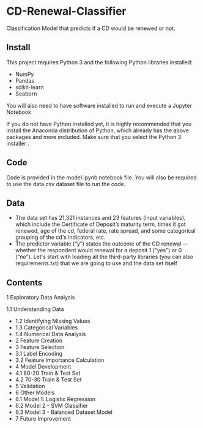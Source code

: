 # CD-Renewal-Classifier
Classification Model that predicts if a CD would be renewed or not.

## Install
This project requires Python 3 and the following Python libraries installed:

- NumPy
- Pandas
- scikit-learn
- Seaborn

You will also need to have software installed to run and execute a Jupyter Notebook

If you do not have Python installed yet, it is highly recommended that you install the Anaconda distribution of Python, which already has the above packages and more included. Make sure that you select the Python 3 installer .

## Code
Code is provided in the model.ipynb notebook file. You will also be required to use the data.csv dataset file to run the code. 

## Data
* The data set has 21,321 instances and 23 features (input variables), which include the Certificate of Deposit’s maturity term, times it got renewed, age of the cd, federal rate, rate spread, and some categorical grouping of the cd's indicators, etc.
* The predictor variable (“y”) states the outcome of the CD renewal — whether the respondent would renewal for a deposit 1 (“yes”) or 0 (“no”).
Let's start with loading all the third-party libraries (you can also requirements.txt) that we are going to use and the data set itself

## Contents 
1  Exploratory Data Analysis

1.1  Understanding Data

- 1.2  Identifying Missing Values
- 1.3  Categorical Variables
- 1.4  Numerical Data Analysis
- 2  Feature Creation
- 3  Feature Selection
- 3.1  Label Encoding
- 3.2  Feature Importance Calculation
- 4  Model Development
- 4.1  80-20 Train & Test Set
- 4.2  70-30 Train & Test Set
- 5  Validation
- 6  Other Models
- 6.1  Model 1: Logistic Regression
- 6.2  Model 2 - SVM Classifier
- 6.3  Model 3 - Balanced Dataset Model
- 7  Future Improvement
